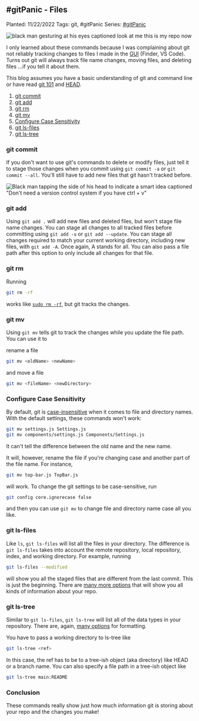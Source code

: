 ## #gitPanic - Files

Planted: 11/22/2022
Tags: git, #gitPanic
Series: [#gitPanic](/series.html?series=gitPanic)

![black man gesturing at his eyes captioned look at me this is my repo now](https://images.abbeyperini.com/gitPanic/repo.jpg)

I only learned about these commands because I was complaining about git not reliably tracking changes to files I made in the [GUI](https://www.gartner.com/en/information-technology/glossary/gui-graphical-user-interface#:~:text=A%20graphics%2Dbased%20operating%20system,Apple%20Macintosh%20in%20the%201980s.) (Finder, VS Code). Turns out git will always track file name changes, moving files, and deleting files ...if you tell it about them.

This blog assumes you have a basic understanding of git and command line or have read [git 101](/blog.html?blog=gitPanic-1) and [HEAD](/blog.html?blog=gitPanic-4).

1. [git commit](#git-commit)
2. [git add](#git-add)
3. [git rm](#git-rm)
4. [git mv](#git-mv)
5. [Configure Case Sensitivity](#configure-case-sensitivity)
6. [git ls-files](#git-ls-files)
7. [git ls-tree](#git-ls-tree)

### git commit

If you don't want to use git's commands to delete or modify files, just tell it to stage those changes when you commit using `git commit -a` or `git commit --all`. You'll still have to add new files that git hasn't tracked before.

![Black man tapping the side of his head to indicate a smart idea captioned "Don't need a version control system if you have ctrl + v"](https://images.abbeyperini.com/gitPanic/paste.jpeg)

### git add

Using `git add .` will add new files and deleted files, but won't stage file name changes. You can stage all changes to all tracked files before committing using `git add -u` or `git add --update`. You can stage all changes required to match your current working directory, including new files, with `git add -A`. Once again, A stands for all. You can also pass a file path after this option to only include all changes for that file.

### git rm

Running

```bash
git rm -rf
```

works like [`sudo rm -rf`](https://itsfoss.com/sudo-rm-rf/), but git tracks the changes.

### git mv

Using `git mv` tells git to track the changes while you update the file path. You can use it to

rename a file

```bash
git mv <oldName> <newName>
```

and move a file

```bash
git mv <fileName> <newDirectory>
```

### Configure Case Sensitivity

By default, git is [case-insensitive](https://en.wikipedia.org/wiki/Case_sensitivity) when it comes to file and directory names. With the default settings, these commands won't work:

```bash
git mv settings.js Settings.js
git mv components/settings.js Components/Settings.js
```

It can't tell the difference between the old name and the new name.

It will, however, rename the file if you're changing case and another part of the file name. For instance,

```bash
git mv top-bar.js TopBar.js
```

will work. To change the git settings to be case-sensitive, run

```bash
git config core.ignorecase false
```

and then you can use `git mv` to change file and directory name case all you like.

### git ls-files

Like `ls`, `git ls-files` will list all the files in your directory. The difference is `git ls-files` takes into account the remote repository, local repository, index, and working directory. For example, running

```bash
git ls-files --modified
```

will show you all the staged files that are different from the last commit. This is just the beginning. There are [many more options](https://git-scm.com/docs/git-ls-files) that will show you all kinds of information about your repo.

### git ls-tree

Similar to `git ls-files`, `git ls-tree` will list all of the data types in your repository. There are, again, [many options](https://git-scm.com/docs/git-ls-tree) for formatting.

You have to pass a working directory to ls-tree like

```bash
git ls-tree <ref>
```

In this case, the ref has to be to a tree-ish object (aka directory) like HEAD or a branch name. You can also specify a file path in a tree-ish object like

```bash
git ls-tree main:README
```

### Conclusion

These commands really show just how much information git is storing about your repo and the changes you make!
